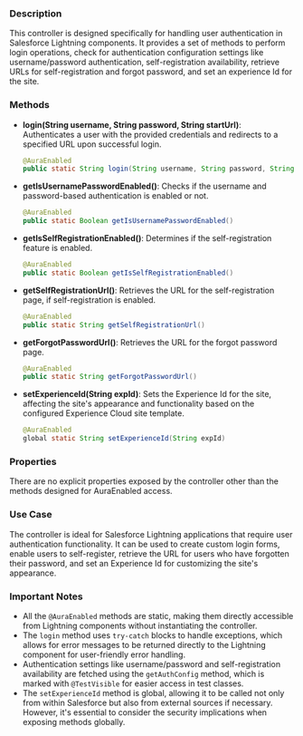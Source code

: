 ### Description
This controller is designed specifically for handling user authentication in Salesforce Lightning components. It provides a set of methods to perform login operations, check for authentication configuration settings like username/password authentication, self-registration availability, retrieve URLs for self-registration and forgot password, and set an experience Id for the site.

### Methods
- **login(String username, String password, String startUrl)**: Authenticates a user with the provided credentials and redirects to a specified URL upon successful login.
  
  ```java
  @AuraEnabled
  public static String login(String username, String password, String startUrl)
  ```

- **getIsUsernamePasswordEnabled()**: Checks if the username and password-based authentication is enabled or not.
  
  ```java
  @AuraEnabled
  public static Boolean getIsUsernamePasswordEnabled()
  ```

- **getIsSelfRegistrationEnabled()**: Determines if the self-registration feature is enabled.
  
  ```java
  @AuraEnabled
  public static Boolean getIsSelfRegistrationEnabled()
  ```

- **getSelfRegistrationUrl()**: Retrieves the URL for the self-registration page, if self-registration is enabled.
  
  ```java
  @AuraEnabled
  public static String getSelfRegistrationUrl()
  ```

- **getForgotPasswordUrl()**: Retrieves the URL for the forgot password page.
  
  ```java
  @AuraEnabled
  public static String getForgotPasswordUrl()
  ```

- **setExperienceId(String expId)**: Sets the Experience Id for the site, affecting the site's appearance and functionality based on the configured Experience Cloud site template.
  
  ```java
  @AuraEnabled
  global static String setExperienceId(String expId)
  ```

### Properties
There are no explicit properties exposed by the controller other than the methods designed for AuraEnabled access.

### Use Case
The controller is ideal for Salesforce Lightning applications that require user authentication functionality. It can be used to create custom login forms, enable users to self-register, retrieve the URL for users who have forgotten their password, and set an Experience Id for customizing the site's appearance.

### Important Notes
- All the `@AuraEnabled` methods are static, making them directly accessible from Lightning components without instantiating the controller.
- The `login` method uses `try-catch` blocks to handle exceptions, which allows for error messages to be returned directly to the Lightning component for user-friendly error handling.
- Authentication settings like username/password and self-registration availability are fetched using the `getAuthConfig` method, which is marked with `@TestVisible` for easier access in test classes.
- The `setExperienceId` method is global, allowing it to be called not only from within Salesforce but also from external sources if necessary. However, it's essential to consider the security implications when exposing methods globally.